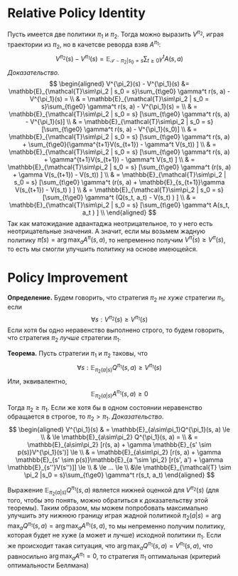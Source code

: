 # Relative Policy Identity
Пусть имеется две политики  $\pi_1$ и $\pi_2$. Тогда можно выразить $V^{\pi_2}$, играя траектории из $\pi_2$, но в качетсве реворда взяв $A^{\pi_1}$:
$$V^{\pi_2}(s) - V^{\pi_1}(s) = \mathbb{E}_{\mathcal{T}\sim \pi_2 | s_0 = s} \sum_{t\ge0}\gamma^t A(s, a)$$
*Доказательство.*
$$
\begin{aligned}
V^{\pi_2}(s) - V^{\pi_1}(s) &= \mathbb{E}_{\mathcal{T}\sim\pi_2 | s_0 = s}\sum_{t\ge0} \gamma^t r(s, a) - V^{\pi_1}(s) = \\
& = \mathbb{E}_{\mathcal{T}\sim\pi_2 | s_0 = s}\sum_{t\ge0} \gamma^t r(s, a) - V^{\pi_1}(s) = \\
& = \mathbb{E}_{\mathcal{T}\sim\pi_2 | s_0 = s} [\sum_{t\ge0} \gamma^t r(s, a) - V^{\pi_1}(s)] \\
& = \mathbb{E}_{\mathcal{T}\sim\pi_2 | s_0 = s} [\sum_{t\ge0} \gamma^t r(s, a) - V^{\pi_1}(s_0)] \\
& = \mathbb{E}_{\mathcal{T}\sim\pi_2 | s_0 = s} [\sum_{t\ge0} \gamma^t r(s, a) + \sum_{t\ge0}(\gamma^{t+1}V(s_{t+1}) - \gamma^t V(s_t)) ] \\
& = \mathbb{E}_{\mathcal{T}\sim\pi_2 | s_0 = s} [\sum_{t\ge0} \gamma^t r(s, a) + \gamma^{t+1}V(s_{t+1}) - \gamma^t V(s_t) ] \\
& = \mathbb{E}_{\mathcal{T}\sim\pi_2 | s_0 = s} [\sum_{t\ge0} \gamma^t (r(s, a) + \gamma V(s_{t+1}) - V(s_t)) ] \\
& = \mathbb{E}_{\mathcal{T}\sim\pi_2 | s_0 = s} [\sum_{t\ge0} \gamma^t (r(s, a) + \mathbb{E}_{s_{t+1}}\gamma V(s_{t+1}) - V(s_t) ) ] \\
& = \mathbb{E}_{\mathcal{T}\sim\pi_2 | s_0 = s} [\sum_{t\ge0} \gamma^t (Q(s_t, a_t) - V(s_t) ) ] \\
& = \mathbb{E}_{\mathcal{T}\sim\pi_2 | s_0 = s} [\sum_{t\ge0} \gamma^t A(s_t, a_t ) ] \\
\end{aligned}
$$
Так как матожидание адвантаджа неотрицательное, то у него есть неотрицательные значения. А значит, если мы возьмем жадную политику $\hat \pi(s) = \arg \max_a A^\pi(s, a)$, то непременно получим $V^{\hat \pi}(s) \ge V^\pi(s)$, то есть мы смогли улучшить политику на основе имеющейся.
# Policy Improvement
**Определение.** Будем говорить, что стратегия $\pi_2$ *не хуже* стратегии $\pi_1$, если 
$$\forall s: V^{\pi_2}(s) \ge V^{\pi_1}(s)$$
Если хотя бы одно неравенство выполнено строго, то будем говорить, что стратегия $\pi_2$ *лучше* стратегии $\pi_1$.

**Теорема.**
Пусть стратегии $\pi_1$ и $\pi_2$ таковы, что 
$$\forall s: \mathbb{E}_{\pi_2(a | s)} Q^{\pi_1}(s, a) \ge V^{\pi_1}(s)$$
Или, эквивалентно, 
$$\mathbb{E}_{\pi_2(a | s)}A^{\pi_1}(s, a) \ge 0$$
Тогда $\pi_2 \ge \pi_1$.  Если же хотя бы в одном состоянии неравенство обращается в строгое, то $\pi_2 > \pi_1$.
*Доказательство.*
$$
\begin{aligned}
V^{\pi_1}(s) & = \mathbb{E}_{a\sim\pi_1}Q^{\pi_1}(s, a) \le \\
& \le \mathbb{E}_{a\sim\pi_2} Q^{\pi_1}(s, a) = \\
& = \mathbb{E}_{a\sim\pi_2} [r(s, a) + \gamma \mathbb{E}_{s' \sim p(s)}V^{\pi_1}(s')] \le \\
& = \mathbb{E}_{a\sim\pi_2} [r(s, a) + \gamma \mathbb{E}_{s' \sim p(s)}\mathbb{E}_{a '\sim \pi_2} [r(s', a') + \gamma \mathbb{E}_{s''}V(s'')]] \le \\
& \le ... \le \\
&\le \mathbb{E}_{\mathcal{T} \sim \pi_2 |s_0 = s}\sum_{t\ge0} \gamma^t r(s_t, a_t)
\end{aligned}
$$

Выражение  $\mathbb{E}_{\pi_2(a | s)} Q^{\pi_1}(s, a)$ является нижней оценкой для $V^{\pi_2}(s)$ (для того, чтобы это понять, можно обратиться к доказательству этой теоремы). Таким образом, мы можем попробовать максимально улучшить эту нижнюю границу играя жадной политикой $\pi_2(a|s) = \arg \max_a Q^{\pi_1}(s, a) = \arg \max_a A^{\pi_1}(s, a)$, то мы непременно получим политику, которая будет не хуже (а может и лучше) исходной политики $\pi_1$. Если же происходит такая ситуация, что $\arg \max_a Q^{\pi_1}(s, a) = V^{\pi_1}(s, a)$, что равносильно $\arg \max_a A^{\pi_1} = 0$, то стратегия $\pi_1$ оптимальная (критерий оптимальности Беллмана)